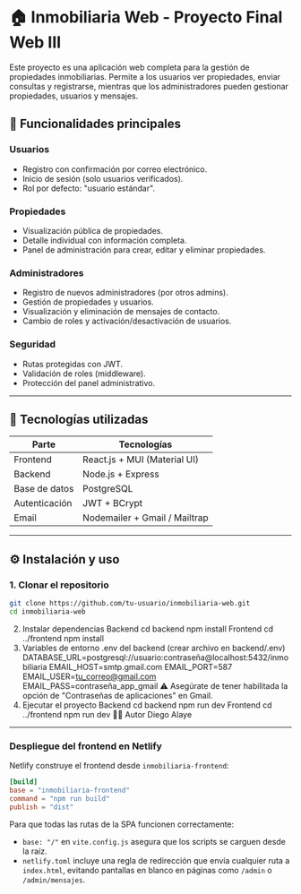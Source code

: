 # 🏠 Inmobiliaria Web - Proyecto Final Web III

Este proyecto es una aplicación web completa para la gestión de propiedades inmobiliarias. Permite a los usuarios ver propiedades, enviar consultas y registrarse, mientras que los administradores pueden gestionar propiedades, usuarios y mensajes.

## 📌 Funcionalidades principales

### Usuarios
- Registro con confirmación por correo electrónico.
- Inicio de sesión (solo usuarios verificados).
- Rol por defecto: "usuario estándar".

### Propiedades
- Visualización pública de propiedades.
- Detalle individual con información completa.
- Panel de administración para crear, editar y eliminar propiedades.

### Administradores
- Registro de nuevos administradores (por otros admins).
- Gestión de propiedades y usuarios.
- Visualización y eliminación de mensajes de contacto.
- Cambio de roles y activación/desactivación de usuarios.

### Seguridad
- Rutas protegidas con JWT.
- Validación de roles (middleware).
- Protección del panel administrativo.

---

## 🧪 Tecnologías utilizadas

| Parte        | Tecnologías                             |
|-------------|------------------------------------------|
| Frontend    | React.js + MUI (Material UI)             |
| Backend     | Node.js + Express                        |
| Base de datos | PostgreSQL                            |
| Autenticación | JWT + BCrypt                           |
| Email       | Nodemailer + Gmail / Mailtrap            |

---

## ⚙️ Instalación y uso

### 1. Clonar el repositorio
```bash
git clone https://github.com/tu-usuario/inmobiliaria-web.git
cd inmobiliaria-web
```

2. Instalar dependencias
Backend
cd backend
npm install
Frontend
cd ../frontend
npm install
3. Variables de entorno
.env del backend (crear archivo en backend/.env)
DATABASE_URL=postgresql://usuario:contraseña@localhost:5432/inmobiliaria
EMAIL_HOST=smtp.gmail.com
EMAIL_PORT=587
EMAIL_USER=tu_correo@gmail.com
EMAIL_PASS=contraseña_app_gmail
⚠️ Asegúrate de tener habilitada la opción de "Contraseñas de aplicaciones" en Gmail.
4. Ejecutar el proyecto
Backend
cd backend
npm run dev
Frontend
cd ../frontend
npm run dev
👨‍💻 Autor
Diego Alaye

---

### Despliegue del frontend en Netlify

Netlify construye el frontend desde `inmobiliaria-frontend`:

```toml
[build]
base = "inmobiliaria-frontend"
command = "npm run build"
publish = "dist"
```

Para que todas las rutas de la SPA funcionen correctamente:

- `base: "/"` en `vite.config.js` asegura que los scripts se carguen desde la raíz.
- `netlify.toml` incluye una regla de redirección que envía cualquier ruta a `index.html`, evitando pantallas en blanco en páginas como `/admin` o `/admin/mensajes`.

